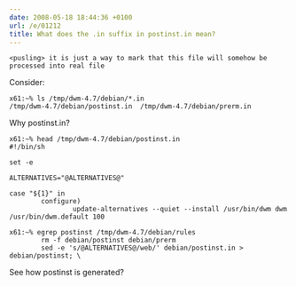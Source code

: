 ```yaml
---
date: 2008-05-18 18:44:36 +0100
url: /e/01212
title: What does the .in suffix in postinst.in mean?
---
```



	<pusling> it is just a way to mark that this file will somehow be processed into real file

Consider:

	x61:~% ls /tmp/dwm-4.7/debian/*.in
	/tmp/dwm-4.7/debian/postinst.in  /tmp/dwm-4.7/debian/prerm.in

Why postinst.in?

	x61:~% head /tmp/dwm-4.7/debian/postinst.in
	#!/bin/sh

	set -e

	ALTERNATIVES="@ALTERNATIVES@"

	case "${1}" in
			configure)
					update-alternatives --quiet --install /usr/bin/dwm dwm /usr/bin/dwm.default 100

	x61:~% egrep postinst /tmp/dwm-4.7/debian/rules
			rm -f debian/postinst debian/prerm
			sed -e 's/@ALTERNATIVES@/web/' debian/postinst.in > debian/postinst; \

See how postinst is generated?
